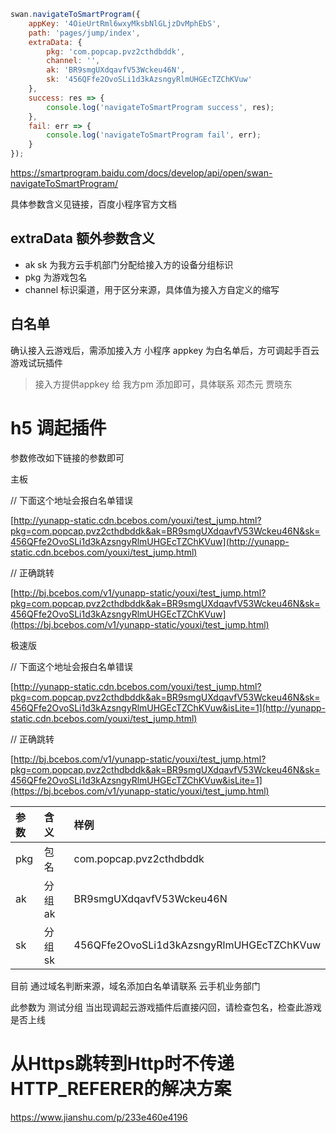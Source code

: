 ```javascript
swan.navigateToSmartProgram({
    appKey: '4OieUrtRml6wxyMksbNlGLjzDvMphEbS',
    path: 'pages/jump/index',
    extraData: {
        pkg: 'com.popcap.pvz2cthdbddk',
        channel: '',
        ak: 'BR9smgUXdqavfV53Wckeu46N',
        sk: '456QFfe2OvoSLi1d3kAzsngyRlmUHGEcTZChKVuw'
    },
    success: res => {
        console.log('navigateToSmartProgram success', res);
    },
    fail: err => {
        console.log('navigateToSmartProgram fail', err);
    }
});
```

https://smartprogram.baidu.com/docs/develop/api/open/swan-navigateToSmartProgram/

具体参数含义见链接，百度小程序官方文档

## extraData 额外参数含义

- ak sk 为我方云手机部门分配给接入方的设备分组标识
- pkg 为游戏包名
- channel 标识渠道，用于区分来源，具体值为接入方自定义的缩写

## 白名单

确认接入云游戏后，需添加接入方 小程序 appkey 为白名单后，方可调起手百云游戏试玩插件

> 接入方提供appkey 给 我方pm 添加即可，具体联系 邓杰元 贾晓东



# h5 调起插件

参数修改如下链接的参数即可

主板

// 下面这个地址会报白名单错误

[http://yunapp-static.cdn.bcebos.com/youxi/test_jump.html?pkg=com.popcap.pvz2cthdbddk&ak=BR9smgUXdqavfV53Wckeu46N&sk=456QFfe2OvoSLi1d3kAzsngyRlmUHGEcTZChKVuw](http://yunapp-static.cdn.bcebos.com/youxi/test_jump.html)

// 正确跳转

[http://bj.bcebos.com/v1/yunapp-static/youxi/test_jump.html?pkg=com.popcap.pvz2cthdbddk&ak=BR9smgUXdqavfV53Wckeu46N&sk=456QFfe2OvoSLi1d3kAzsngyRlmUHGEcTZChKVuw](https://bj.bcebos.com/v1/yunapp-static/youxi/test_jump.html)



极速版

// 下面这个地址会报白名单错误

[http://yunapp-static.cdn.bcebos.com/youxi/test_jump.html?pkg=com.popcap.pvz2cthdbddk&ak=BR9smgUXdqavfV53Wckeu46N&sk=456QFfe2OvoSLi1d3kAzsngyRlmUHGEcTZChKVuw&isLite=1](http://yunapp-static.cdn.bcebos.com/youxi/test_jump.html)

// 正确跳转

[http://bj.bcebos.com/v1/yunapp-static/youxi/test_jump.html?pkg=com.popcap.pvz2cthdbddk&ak=BR9smgUXdqavfV53Wckeu46N&sk=456QFfe2OvoSLi1d3kAzsngyRlmUHGEcTZChKVuw&isLite=1](https://bj.bcebos.com/v1/yunapp-static/youxi/test_jump.html)



| 参数 | 含义   | 样例                                     |
| :--- | :----- | :--------------------------------------- |
| pkg  | 包名   | com.popcap.pvz2cthdbddk                  |
| ak   | 分组ak | BR9smgUXdqavfV53Wckeu46N                 |
| sk   | 分组sk | 456QFfe2OvoSLi1d3kAzsngyRlmUHGEcTZChKVuw |

目前 通过域名判断来源，域名添加白名单请联系 云手机业务部门 

此参数为 测试分组 当出现调起云游戏插件后直接闪回，请检查包名，检查此游戏是否上线



# 从Https跳转到Http时不传递HTTP_REFERER的解决方案

https://www.jianshu.com/p/233e460e4196

